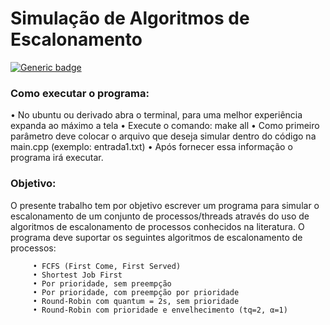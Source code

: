 # **Simulação de Algoritmos de Escalonamento**

[![Generic badge](https://img.shields.io/badge/Status-Finalizado-<red>.svg)](https://shields.io/)

### Como executar o programa:
   • No ubuntu ou derivado abra o terminal, para uma melhor experiência expanda ao máximo a tela
   • Execute o comando: make all
   • Como primeiro parâmetro deve colocar o arquivo que deseja simular dentro do código na main.cpp (exemplo: entrada1.txt)
   • Após fornecer essa informação o programa irá executar.

### Objetivo:

O presente trabalho tem por objetivo escrever um programa para simular o escalonamento de um 
conjunto de processos/threads através do uso de algoritmos de escalonamento de processos conhecidos 
na literatura. O programa deve suportar os seguintes algoritmos de escalonamento de processos:

         • FCFS (First Come, First Served)
         • Shortest Job First
         • Por prioridade, sem preempção
         • Por prioridade, com preempção por prioridade
         • Round-Robin com quantum = 2s, sem prioridade
         • Round-Robin com prioridade e envelhecimento (tq=2, α=1)

